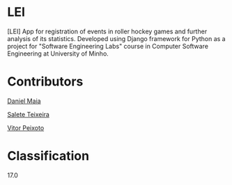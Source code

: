 # LEI
[LEI] App for registration of events in roller hockey games and further analysis of its statistics. Developed using Django framework for Python as a project for "Software Engineering Labs" course in Computer Software Engineering at University of Minho.

# Contributors

[Daniel Maia](https://github.com/SilentLynx)

[Salete Teixeira](https://github.com/SaleteTeixeira)

[Vitor Peixoto](https://github.com/vitorecarpe)

# Classification

17.0
